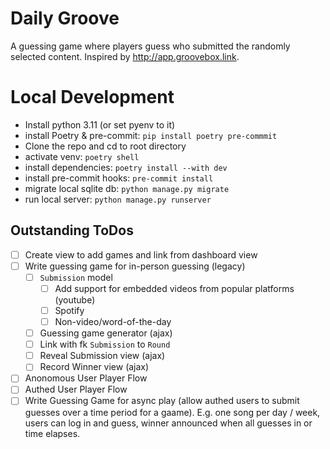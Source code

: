 # Daily Groove
A guessing game where players guess who submitted the randomly selected content. Inspired by http://app.groovebox.link.

# Local Development

- Install python 3.11 (or set pyenv to it)
- install Poetry & pre-commit: `pip install poetry pre-commmit`
- Clone the repo and cd to root directory
- activate venv: `poetry shell`
- install dependencies: `poetry install --with dev`
- install pre-commit hooks: `pre-commit install`
- migrate local sqlite db: `python manage.py migrate`
- run local server: `python manage.py runserver`

## Outstanding ToDos
- [ ] Create view to add games and link from dashboard view
- [ ] Write guessing game for in-person guessing (legacy)
   - [ ] `Submission` model
      - [ ] Add support for embedded videos from popular platforms (youtube)
      - [ ] Spotify
      - [ ] Non-video/word-of-the-day
   - [ ] Guessing game generator (ajax)
   - [ ] Link with fk `Submission` to `Round`
   - [ ] Reveal Submission view (ajax)
   - [ ] Record Winner view (ajax)
- [ ] Anonomous User Player Flow
- [ ] Authed User Player Flow
- [ ] Write Guessing Game for async play (allow authed users to submit guesses over a time period for a gaame). E.g. one song per day / week, users can log in and guess, winner announced when all guesses in or time elapses.
